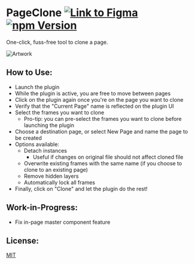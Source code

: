 # PageClone [![Link to Figma](https://badgen.net/badge/figma/@pageclone/purple)](https://www.figma.com/community/plugin/824942413886528676) [![npm Version](https://badgen.net/npm/v/figma-page-clone?icon=npm)](https://www.npmjs.com/package/figma-page-clone)

One-click, fuss-free tool to clone a page.

![Artwork](https://raw.githubusercontent.com/stevahnes/figma-plugins/master/packages/figma-page-clone/media/artwork.jpg)

## How to Use:

- Launch the plugin
- While the plugin is active, you are free to move between pages
- Click on the plugin again once you're on the page you want to clone
- Verify that the "Current Page" name is reflected on the plugin UI
- Select the frames you want to clone
  - Pro-tip: you can pre-select the frames you want to clone before launching the plugin
- Choose a destination page, or select New Page and name the page to be created
- Options available:
  - Detach instances
    - Useful if changes on original file should not affect cloned file
  - Overwrite existing frames with the same name (if you choose to clone to an existing page)
  - Remove hidden layers
  - Automatically lock all frames
- Finally, click on "Clone" and let the plugin do the rest!

## Work-in-Progress:

- Fix in-page master component feature

## License:

[MIT](/LICENSE)
